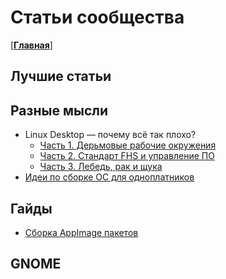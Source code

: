 # Статьи сообщества

[[**Главная**](../README.md)]

## Лучшие статьи

## Разные мысли
<!-- minds/README.md -->

- Linux Desktop — почему всё так плохо?
  - [Часть 1. Дерьмовые рабочие окружения](minds/linux_desktop1.md)
  - [Часть 2. Стандарт FHS и управление ПО](minds/linux_desktop2.md)
  - [Часть 3. Лебедь, рак и щука](minds/linux_desktop3.md)
- [Идеи по сборке ОС для одноплатников](minds/os-for-singleboard.md)

## Гайды
<!-- guides/README.md -->

- [Сборка AppImage пакетов](guides/create-appimage.md)

## GNOME
<!-- GNOME/README.md -->
